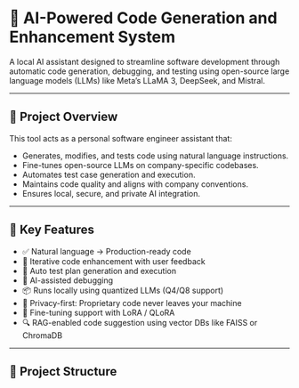 # 🧠 AI-Powered Code Generation and Enhancement System

A local AI assistant designed to streamline software development through automatic code generation, debugging, and testing using open-source large language models (LLMs) like Meta’s LLaMA 3, DeepSeek, and Mistral.

---

## 🚀 Project Overview

This tool acts as a personal software engineer assistant that:

- Generates, modifies, and tests code using natural language instructions.
- Fine-tunes open-source LLMs on company-specific codebases.
- Automates test case generation and execution.
- Maintains code quality and aligns with company conventions.
- Ensures local, secure, and private AI integration.

---

## 🧩 Key Features

- ✅ Natural language → Production-ready code
- 🔄 Iterative code enhancement with user feedback
- 🧪 Auto test plan generation and execution
- 🔧 AI-assisted debugging
- 📦 Runs locally using quantized LLMs (Q4/Q8 support)
- 🔐 Privacy-first: Proprietary code never leaves your machine
- 🧠 Fine-tuning support with LoRA / QLoRA
- 🔍 RAG-enabled code suggestion using vector DBs like FAISS or ChromaDB

---

## 📂 Project Structure

